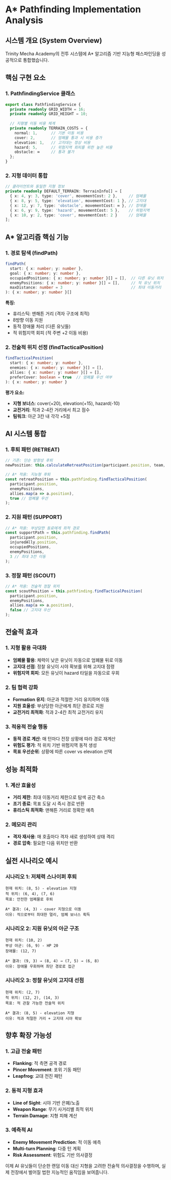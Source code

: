 # A* Pathfinding Implementation Analysis

## 시스템 개요 (System Overview)

Trinity Mecha Academy의 전투 시스템에 A* 알고리즘 기반 지능형 패스파인딩을 성공적으로 통합했습니다.

## 핵심 구현 요소

### 1. PathfindingService 클래스
```typescript
export class PathfindingService {
  private readonly GRID_WIDTH = 16;
  private readonly GRID_HEIGHT = 10;
  
  // 지형별 이동 비용 체계
  private readonly TERRAIN_COSTS = {
    normal: 1,      // 기본 이동 비용
    cover: 2,       // 엄폐물 통과 시 비용 증가
    elevation: 1,   // 고지대는 정상 비용
    hazard: 5,      // 위험지역 회피를 위한 높은 비용
    obstacle: ∞     // 통과 불가
  };
}
```

### 2. 지형 데이터 통합
```typescript
// 클라이언트와 동일한 지형 정보
private readonly DEFAULT_TERRAIN: TerrainInfo[] = [
  { x: 4, y: 3, type: 'cover', movementCost: 2 },     // 엄폐물
  { x: 8, y: 5, type: 'elevation', movementCost: 1 }, // 고지대
  { x: 12, y: 7, type: 'obstacle', movementCost: ∞ }, // 장애물
  { x: 6, y: 9, type: 'hazard', movementCost: 5 },    // 위험지역
  { x: 10, y: 2, type: 'cover', movementCost: 2 }     // 엄폐물
];
```

## A* 알고리즘 핵심 기능

### 1. 경로 탐색 (findPath)
```typescript
findPath(
  start: { x: number; y: number }, 
  goal: { x: number; y: number },
  occupiedPositions: { x: number; y: number }[] = [],  // 다른 유닛 위치
  enemyPositions: { x: number; y: number }[] = [],     // 적 유닛 위치
  maxDistance: number = 3                              // 최대 이동거리
): { x: number; y: number }[]
```

**특징:**
- 휴리스틱: 맨해튼 거리 (격자 구조에 최적)
- 8방향 이동 지원
- 동적 장애물 처리 (다른 유닛들)
- 적 위험지역 회피 (적 주변 +2 이동 비용)

### 2. 전술적 위치 선정 (findTacticalPosition)
```typescript
findTacticalPosition(
  start: { x: number; y: number },
  enemies: { x: number; y: number }[] = [],
  allies: { x: number; y: number }[] = [],
  preferCover: boolean = true  // 엄폐물 우선 여부
): { x: number; y: number }
```

**평가 요소:**
- **지형 보너스**: cover(+20), elevation(+15), hazard(-10)
- **교전거리**: 적과 2-4칸 거리에서 최고 점수
- **팀워크**: 아군 3칸 내 각각 +5점

## AI 시스템 통합

### 1. 후퇴 패턴 (RETREAT)
```typescript
// 기존: 단순 방향성 후퇴
newPosition: this.calculateRetreatPosition(participant.position, team, enemies)

// A* 적용: 지능형 후퇴
const retreatPosition = this.pathfinding.findTacticalPosition(
  participant.position,
  enemyPositions,
  allies.map(a => a.position),
  true // 엄폐물 우선
);
```

### 2. 지원 패턴 (SUPPORT)
```typescript
// A* 적용: 부상당한 동료에게 최적 경로
const supportPath = this.pathfinding.findPath(
  participant.position,
  injuredAlly.position,
  occupiedPositions,
  enemyPositions,
  3 // 최대 3칸 이동
);
```

### 3. 정찰 패턴 (SCOUT)
```typescript
// A* 적용: 전술적 정찰 위치
const scoutPosition = this.pathfinding.findTacticalPosition(
  participant.position,
  enemyPositions,
  allies.map(a => a.position),
  false // 고지대 우선
);
```

## 전술적 효과

### 1. 지형 활용 극대화
- **엄폐물 활용**: 체력이 낮은 유닛이 자동으로 엄폐물 뒤로 이동
- **고지대 선점**: 정찰 유닛이 시야 확보를 위해 고지대 점령
- **위험지역 회피**: 모든 유닛이 hazard 타일을 자동으로 우회

### 2. 팀 협력 강화
- **Formation 유지**: 아군과 적절한 거리 유지하며 이동
- **지원 효율성**: 부상당한 아군에게 최단 경로로 지원
- **교전거리 최적화**: 적과 2-4칸 최적 교전거리 유지

### 3. 적응적 전술 행동
- **동적 경로 계산**: 매 턴마다 전장 상황에 따라 경로 재계산
- **위험도 평가**: 적 위치 기반 위험지역 동적 생성
- **목표 우선순위**: 상황에 따른 cover vs elevation 선택

## 성능 최적화

### 1. 계산 효율성
- **거리 제한**: 최대 이동거리 제한으로 탐색 공간 축소
- **조기 종료**: 목표 도달 시 즉시 경로 반환
- **휴리스틱 최적화**: 맨해튼 거리로 정확한 예측

### 2. 메모리 관리
- **격자 재사용**: 매 호출마다 격자 새로 생성하여 상태 격리
- **경로 압축**: 필요한 다음 위치만 반환

## 실전 시나리오 예시

### 시나리오 1: 저체력 스나이퍼 후퇴
```
현재 위치: (8, 5) - elevation 지형
적 위치: (6, 4), (7, 6)
목표: 안전한 엄폐물로 후퇴

A* 결과: (4, 3) - cover 지형으로 이동
이유: 적으로부터 최대한 멀리, 엄폐 보너스 획득
```

### 시나리오 2: 지원 유닛의 아군 구조
```
현재 위치: (10, 2)
부상 아군: (6, 9) - HP 20
장애물: (12, 7)

A* 결과: (9, 3) → (8, 4) → (7, 5) → (6, 8)
이유: 장애물 우회하며 최단 경로로 접근
```

### 시나리오 3: 정찰 유닛의 고지대 선점
```
현재 위치: (2, 7)
적 위치: (12, 2), (14, 3)
목표: 적 관찰 가능한 전술적 위치

A* 결과: (8, 5) - elevation 지형
이유: 적과 적절한 거리 + 고지대 시야 확보
```

## 향후 확장 가능성

### 1. 고급 전술 패턴
- **Flanking**: 적 측면 공격 경로
- **Pincer Movement**: 포위 기동 패턴
- **Leapfrog**: 교대 전진 패턴

### 2. 동적 지형 효과
- **Line of Sight**: 시야 기반 은폐/노출
- **Weapon Range**: 무기 사거리별 최적 위치
- **Terrain Damage**: 지형 피해 계산

### 3. 예측적 AI
- **Enemy Movement Prediction**: 적 이동 예측
- **Multi-turn Planning**: 다중 턴 계획
- **Risk Assessment**: 위험도 기반 의사결정

이제 AI 유닛들이 단순한 랜덤 이동 대신 지형을 고려한 전술적 의사결정을 수행하며, 실제 전장에서 벌어질 법한 지능적인 움직임을 보여줍니다.